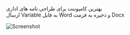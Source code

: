 
بهترین کامپوننت برای طراحی نامه های اداری
<br/>
ارسال Variable به فایل Word و ذخیره به فرمت Docx


![Screenshot](https://github.com/fakhravari/ASP.NET-MVC-Aspose.Words/assets/4311975/6d855bfa-2d65-4c05-a9a4-ba232ed82bf5)
